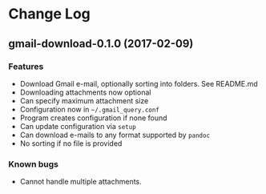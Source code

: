 Change Log
==========

## gmail-download-0.1.0 (2017-02-09)

### Features

* Download Gmail e-mail, optionally sorting into folders. See README.md
* Downloading attachments now optional
* Can specify maximum attachment size
* Configuration now in `~/.gmail_query.conf`
* Program creates configuration if none found
* Can update configuration via `setup`
* Can download e-mails to any format supported by `pandoc`
* No sorting if no file is provided

### Known bugs

* Cannot handle multiple attachments.
